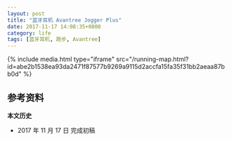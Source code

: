 ```yaml
---
layout: post
title: "蓝牙耳机 Avantree Jogger Plus"
date: 2017-11-17 14:08:35+0800
category: life
tags: [蓝牙耳机, 跑步, Avantree]
---
```


{% include media.html type="iframe" src="/running-map.html?id=abe2b1538ea93da2471f87577b9269a9115d2accfa15fa35f31bb2aeaa87bb0d" %} 

## 参考资料

[1]: https://mp.weixin.qq.com/s/CXpu6Ui4I4YnJ5iVMAYgoQ "史说 | 搜写掌故说南洋：十万乡人与南洋陇"

**本文历史**

* 2017 年 11 月 17 日 完成初稿
